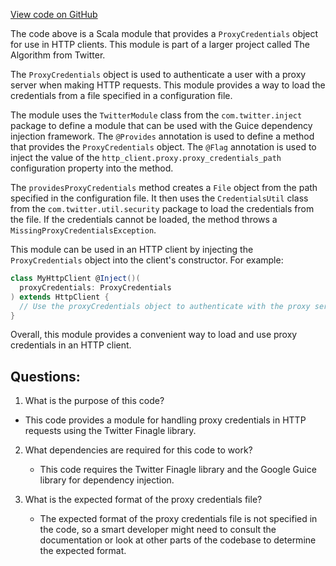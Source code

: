 [View code on GitHub](https://github.com/misbahsy/the-algorithm/product-mixer/component-library/src/main/scala/com/twitter/product_mixer/component_library/module/http/ProxyCredentialsModule.scala)

The code above is a Scala module that provides a `ProxyCredentials` object for use in HTTP clients. This module is part of a larger project called The Algorithm from Twitter. 

The `ProxyCredentials` object is used to authenticate a user with a proxy server when making HTTP requests. This module provides a way to load the credentials from a file specified in a configuration file. 

The module uses the `TwitterModule` class from the `com.twitter.inject` package to define a module that can be used with the Guice dependency injection framework. The `@Provides` annotation is used to define a method that provides the `ProxyCredentials` object. The `@Flag` annotation is used to inject the value of the `http_client.proxy.proxy_credentials_path` configuration property into the method. 

The `providesProxyCredentials` method creates a `File` object from the path specified in the configuration file. It then uses the `CredentialsUtil` class from the `com.twitter.util.security` package to load the credentials from the file. If the credentials cannot be loaded, the method throws a `MissingProxyCredentialsException`. 

This module can be used in an HTTP client by injecting the `ProxyCredentials` object into the client's constructor. For example:

```scala
class MyHttpClient @Inject()(
  proxyCredentials: ProxyCredentials
) extends HttpClient {
  // Use the proxyCredentials object to authenticate with the proxy server
}
```

Overall, this module provides a convenient way to load and use proxy credentials in an HTTP client.
## Questions: 
 1. What is the purpose of this code?
   - This code provides a module for handling proxy credentials in HTTP requests using the Twitter Finagle library.

2. What dependencies are required for this code to work?
   - This code requires the Twitter Finagle library and the Google Guice library for dependency injection.

3. What is the expected format of the proxy credentials file?
   - The expected format of the proxy credentials file is not specified in the code, so a smart developer might need to consult the documentation or look at other parts of the codebase to determine the expected format.